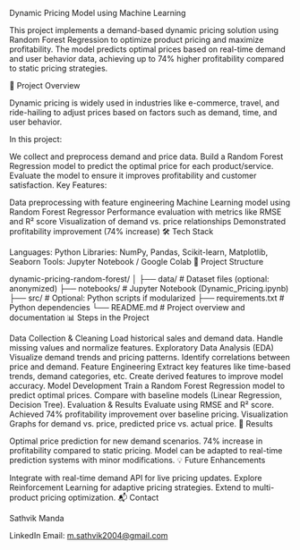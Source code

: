 Dynamic Pricing Model using Machine Learning 

This project implements a demand-based dynamic pricing solution using Random Forest Regression to optimize product pricing and maximize profitability. The model predicts optimal prices based on real-time demand and user behavior data, achieving up to 74% higher profitability compared to static pricing strategies.

📌 Project Overview

Dynamic pricing is widely used in industries like e-commerce, travel, and ride-hailing to adjust prices based on factors such as demand, time, and user behavior.

In this project:

We collect and preprocess demand and price data.
Build a Random Forest Regression model to predict the optimal price for each product/service.
Evaluate the model to ensure it improves profitability and customer satisfaction.
Key Features:

Data preprocessing with feature engineering
Machine Learning model using Random Forest Regressor
Performance evaluation with metrics like RMSE and R² score
Visualization of demand vs. price relationships
Demonstrated profitability improvement (74% increase)
🛠️ Tech Stack

Languages: Python
Libraries: NumPy, Pandas, Scikit-learn, Matplotlib, Seaborn
Tools: Jupyter Notebook / Google Colab
📂 Project Structure

dynamic-pricing-random-forest/
│
├── data/                     # Dataset files (optional: anonymized)
├── notebooks/                # Jupyter Notebook (Dynamic_Pricing.ipynb)
├── src/                      # Optional: Python scripts if modularized
├── requirements.txt          # Python dependencies
└── README.md                 # Project overview and documentation
📊 Steps in the Project

Data Collection & Cleaning
Load historical sales and demand data.
Handle missing values and normalize features.
Exploratory Data Analysis (EDA)
Visualize demand trends and pricing patterns.
Identify correlations between price and demand.
Feature Engineering
Extract key features like time-based trends, demand categories, etc.
Create derived features to improve model accuracy.
Model Development
Train a Random Forest Regression model to predict optimal prices.
Compare with baseline models (Linear Regression, Decision Tree).
Evaluation & Results
Evaluate using RMSE and R² score.
Achieved 74% profitability improvement over baseline pricing.
Visualization
Graphs for demand vs. price, predicted price vs. actual price.
🚀 Results

Optimal price prediction for new demand scenarios.
74% increase in profitability compared to static pricing.
Model can be adapted to real-time prediction systems with minor modifications.
💡 Future Enhancements

Integrate with real-time demand API for live pricing updates.
Explore Reinforcement Learning for adaptive pricing strategies.
Extend to multi-product pricing optimization.
📬 Contact

Sathvik Manda

LinkedIn
Email: m.sathvik2004@gmail.com
